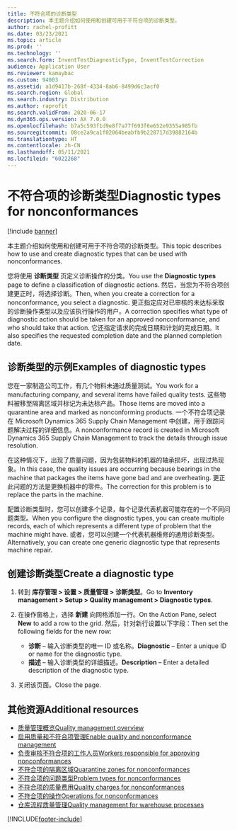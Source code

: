 ```yaml
---
title: 不符合项的诊断类型
description: 本主题介绍如何使用和创建可用于不符合项的诊断类型。
author: rachel-profitt
ms.date: 03/23/2021
ms.topic: article
ms.prod: ''
ms.technology: ''
ms.search.form: InventTestDiagnosticType, InventTestCorrection
audience: Application User
ms.reviewer: kamaybac
ms.custom: 94003
ms.assetid: a1d9417b-268f-4334-8ab6-8499d6c3acf0
ms.search.region: Global
ms.search.industry: Distribution
ms.author: raprofit
ms.search.validFrom: 2020-06-17
ms.dyn365.ops.version: AX 7.0.0
ms.openlocfilehash: b7a5c593f1d9e8f7a77f693f6e652e9355a985fb
ms.sourcegitcommit: 08ce2a9ca1f02064beabfb9b228717d39882164b
ms.translationtype: HT
ms.contentlocale: zh-CN
ms.lasthandoff: 05/11/2021
ms.locfileid: "6022268"
---
```

# <a name="diagnostic-types-for-nonconformances"></a><span data-ttu-id="bcb55-103">不符合项的诊断类型</span><span class="sxs-lookup"><span data-stu-id="bcb55-103">Diagnostic types for nonconformances</span></span>

[!include [banner](../includes/banner.md)]

<span data-ttu-id="bcb55-104">本主题介绍如何使用和创建可用于不符合项的诊断类型。</span><span class="sxs-lookup"><span data-stu-id="bcb55-104">This topic describes how to use and create diagnostic types that can be used with nonconformances.</span></span>

<span data-ttu-id="bcb55-105">您将使用 **诊断类型** 页定义诊断操作的分类。</span><span class="sxs-lookup"><span data-stu-id="bcb55-105">You use the **Diagnostic types** page to define a classification of diagnostic actions.</span></span> <span data-ttu-id="bcb55-106">然后，当您为不符合项创建更正时，将选择诊断。</span><span class="sxs-lookup"><span data-stu-id="bcb55-106">Then, when you create a correction for a nonconformance, you select a diagnostic.</span></span> <span data-ttu-id="bcb55-107">更正指定应对已审核的未达标采取的诊断操作类型以及应该执行操作的用户。</span><span class="sxs-lookup"><span data-stu-id="bcb55-107">A correction specifies what type of diagnostic action should be taken for an approved nonconformance, and who should take that action.</span></span> <span data-ttu-id="bcb55-108">它还指定请求的完成日期和计划的完成日期。</span><span class="sxs-lookup"><span data-stu-id="bcb55-108">It also specifies the requested completion date and the planned completion date.</span></span>

## <a name="examples-of-diagnostic-types"></a><span data-ttu-id="bcb55-109">诊断类型的示例</span><span class="sxs-lookup"><span data-stu-id="bcb55-109">Examples of diagnostic types</span></span>

<span data-ttu-id="bcb55-110">您在一家制造公司工作，有几个物料未通过质量测试。</span><span class="sxs-lookup"><span data-stu-id="bcb55-110">You work for a manufacturing company, and several items have failed quality tests.</span></span> <span data-ttu-id="bcb55-111">这些物料被移至隔离区域并标记为未达标产品。</span><span class="sxs-lookup"><span data-stu-id="bcb55-111">Those items are moved into a quarantine area and marked as nonconforming products.</span></span> <span data-ttu-id="bcb55-112">一个不符合项记录在 Microsoft Dynamics 365 Supply Chain Management 中创建，用于跟踪问题解决过程的详细信息。</span><span class="sxs-lookup"><span data-stu-id="bcb55-112">A nonconformance record is created in Microsoft Dynamics 365 Supply Chain Management to track the details through issue resolution.</span></span>

<span data-ttu-id="bcb55-113">在这种情况下，出现了质量问题，因为包装物料的机器的轴承损坏，出现过热现象。</span><span class="sxs-lookup"><span data-stu-id="bcb55-113">In this case, the quality issues are occurring because bearings in the machine that packages the items have gone bad and are overheating.</span></span> <span data-ttu-id="bcb55-114">更正此问题的方法是更换机器中的零件。</span><span class="sxs-lookup"><span data-stu-id="bcb55-114">The correction for this problem is to replace the parts in the machine.</span></span>

<span data-ttu-id="bcb55-115">配置诊断类型时，您可以创建多个记录，每个记录代表机器可能存在的一个不同问题类型。</span><span class="sxs-lookup"><span data-stu-id="bcb55-115">When you configure the diagnostic types, you can create multiple records, each of which represents a different type of problem that the machine might have.</span></span> <span data-ttu-id="bcb55-116">或者，您可以创建一个代表机器维修的通用诊断类型。</span><span class="sxs-lookup"><span data-stu-id="bcb55-116">Alternatively, you can create one generic diagnostic type that represents machine repair.</span></span>

## <a name="create-a-diagnostic-type"></a><span data-ttu-id="bcb55-117">创建诊断类型</span><span class="sxs-lookup"><span data-stu-id="bcb55-117">Create a diagnostic type</span></span>

1. <span data-ttu-id="bcb55-118">转到 **库存管理 \> 设置 \> 质量管理 \> 诊断类型**。</span><span class="sxs-lookup"><span data-stu-id="bcb55-118">Go to **Inventory management \> Setup \> Quality management \> Diagnostic types**.</span></span>
1. <span data-ttu-id="bcb55-119">在操作窗格上，选择 **新建** 向网格添加一行。</span><span class="sxs-lookup"><span data-stu-id="bcb55-119">On the Action Pane, select **New** to add a row to the grid.</span></span> <span data-ttu-id="bcb55-120">然后，针对新行设置以下字段：</span><span class="sxs-lookup"><span data-stu-id="bcb55-120">Then set the following fields for the new row:</span></span>

    - <span data-ttu-id="bcb55-121">**诊断** – 输入诊断类型的唯一 ID 或名称。</span><span class="sxs-lookup"><span data-stu-id="bcb55-121">**Diagnostic** – Enter a unique ID or name for the diagnostic type.</span></span>
    - <span data-ttu-id="bcb55-122">**描述** – 输入诊断类型的详细描述。</span><span class="sxs-lookup"><span data-stu-id="bcb55-122">**Description** – Enter a detailed description of the diagnostic type.</span></span>

1. <span data-ttu-id="bcb55-123">关闭该页面。</span><span class="sxs-lookup"><span data-stu-id="bcb55-123">Close the page.</span></span>

## <a name="additional-resources"></a><span data-ttu-id="bcb55-124">其他资源</span><span class="sxs-lookup"><span data-stu-id="bcb55-124">Additional resources</span></span>

- [<span data-ttu-id="bcb55-125">质量管理概览</span><span class="sxs-lookup"><span data-stu-id="bcb55-125">Quality management overview</span></span>](quality-management-processes.md)
- [<span data-ttu-id="bcb55-126">启用质量和不符合项管理</span><span class="sxs-lookup"><span data-stu-id="bcb55-126">Enable quality and nonconformance management</span></span>](enable-quality-management.md)
- [<span data-ttu-id="bcb55-127">负责审核不符合项的工作人员</span><span class="sxs-lookup"><span data-stu-id="bcb55-127">Workers responsible for approving nonconformances</span></span>](quality-responsible-workers.md)
- [<span data-ttu-id="bcb55-128">不符合项的隔离区域</span><span class="sxs-lookup"><span data-stu-id="bcb55-128">Quarantine zones for nonconformances</span></span>](quality-quarantine-zones.md)
- [<span data-ttu-id="bcb55-129">不符合项的问题类型</span><span class="sxs-lookup"><span data-stu-id="bcb55-129">Problem types for nonconformances</span></span>](quality-problem-types.md)
- [<span data-ttu-id="bcb55-130">不符合项的质量费用</span><span class="sxs-lookup"><span data-stu-id="bcb55-130">Quality charges for nonconformances</span></span>](quality-charges.md)
- [<span data-ttu-id="bcb55-131">不符合项的操作</span><span class="sxs-lookup"><span data-stu-id="bcb55-131">Operations for nonconformances</span></span>](quality-operations.md)
- [<span data-ttu-id="bcb55-132">仓库流程质量管理</span><span class="sxs-lookup"><span data-stu-id="bcb55-132">Quality management for warehouse processes</span></span>](quality-management-for-warehouses-processes.md)

[!INCLUDE[footer-include](../../includes/footer-banner.md)]

